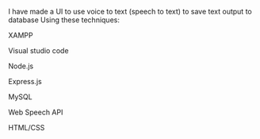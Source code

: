 I have made a UI to use voice to text (speech to text) to save text output to database
Using these techniques: 

XAMPP

Visual studio code

Node.js

Express.js

MySQL

Web Speech API

HTML/CSS
